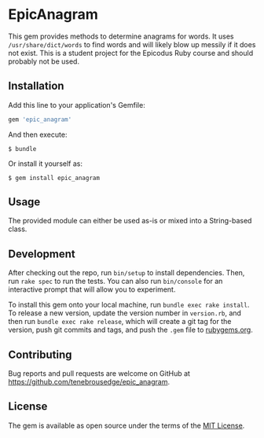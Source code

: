# EpicAnagram

This gem provides methods to determine anagrams for words. It uses `/usr/share/dict/words` to find words and will likely blow up messily if it does not exist. This is a student project for the Epicodus Ruby course and should probably not be used. 

## Installation

Add this line to your application's Gemfile:

```ruby
gem 'epic_anagram'
```

And then execute:

    $ bundle

Or install it yourself as:

    $ gem install epic_anagram

## Usage

The provided module can either be used as-is or mixed into a String-based class.

## Development

After checking out the repo, run `bin/setup` to install dependencies. Then, run `rake spec` to run the tests. You can also run `bin/console` for an interactive prompt that will allow you to experiment.

To install this gem onto your local machine, run `bundle exec rake install`. To release a new version, update the version number in `version.rb`, and then run `bundle exec rake release`, which will create a git tag for the version, push git commits and tags, and push the `.gem` file to [rubygems.org](https://rubygems.org).

## Contributing

Bug reports and pull requests are welcome on GitHub at https://github.com/tenebrousedge/epic_anagram.


## License

The gem is available as open source under the terms of the [MIT License](http://opensource.org/licenses/MIT).

